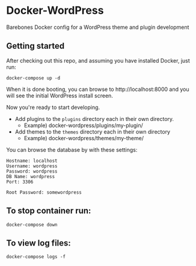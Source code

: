 # Docker-WordPress

Barebones Docker config for a WordPress theme and plugin development

## Getting started

After checking out this repo, and assuming you have installed Docker, just run:

`docker-compose up -d`

When it is done booting, you can browse to http://localhost:8000 and you will see the initial WordPress install screen.

Now you're ready to start developing.

* Add plugins to the `plugins` directory each in their own directory.
  * Example)  docker-wordpress/plugins/my-plugin/
* Add themes to the `themes` directory each in their own directory
  * Example)  docker-wordpress/themes/my-theme/

You can browse the database by with these settings:

```
Hostname: localhost
Username: wordpress
Password: wordpress
DB Name: wordpress
Port: 3306

Root Password: somewordpress
```


## To stop container run:

`docker-compose down`


## To view log files:

`docker-compose logs -f`

